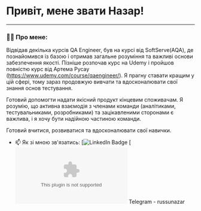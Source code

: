 # Привіт, мене звати Назар!

---

### 👨‍💻 Про мене:

Відвідав декілька курсів QA Engineer, був на курсі від SoftServe(AQA), де познайомився із базою і отримав загальне розуміння та важливі основи забезпечення якості. Пізніше розпочав курс на Udemy і пройшов повністю курс від Артема Русау (https://www.udemy.com/course/qaengineer/).
Я прагну ставати кращим у цій сфері, тому зараз продовжую вивчати та вдосконалювати свої знання основ тестування.

Готовий допомогти надати якісний продукт кінцевим споживачам. Я розумію, що активна взаємодія з членами команди (аналітиками, тестувальниками, розробниками) та зацікавленими сторонами є важлива, і я хочу бути надійною частиною команди.

Готовий вчитися, розвиватися та вдосконалювати свої навички.

- 📫 Як зі мною зв'язатись:
[![LinkedIn Badge](https://www.linkedin.com/in/russunazar/)
[![Gmail Badge](nazarrussu21@gmail.com)
Telegram - russunazar

